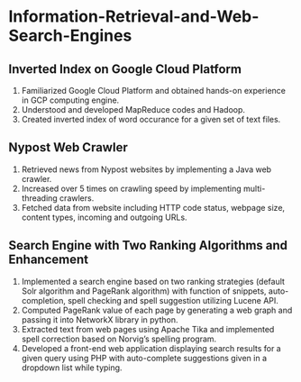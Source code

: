 # Information-Retrieval-and-Web-Search-Engines
## Inverted Index on Google Cloud Platform
1. Familiarized Google Cloud Platform and obtained hands-on experience in GCP computing engine.
2. Understood and developed MapReduce codes and Hadoop.
3. Created inverted index of word occurance for a given set of text files.
## Nypost Web Crawler
1. Retrieved news from Nypost websites by implementing a Java web crawler.
2. Increased over 5 times on crawling speed by implementing multi-threading crawlers.
3. Fetched data from website including HTTP code status, webpage size, content types, incoming and outgoing URLs.
## Search Engine with Two Ranking Algorithms and Enhancement
1. Implemented a search engine based on two ranking strategies (default Solr algorithm and PageRank algorithm) with function of snippets, auto-completion, spell checking and spell suggestion utilizing Lucene API.
2. Computed PageRank value of each page by generating a web graph and passing it into NetworkX library in python.
3. Extracted text from web pages using Apache Tika and implemented spell correction based on Norvig’s spelling program.
4. Developed a front-end web application displaying search results for a given query using PHP with auto-complete suggestions given in a dropdown list while typing.
